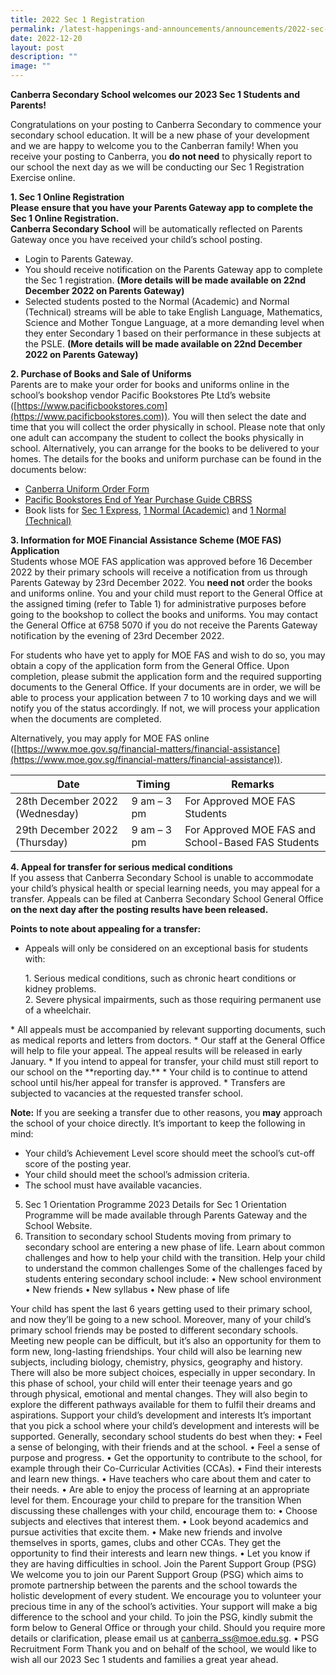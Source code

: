 ```yaml
---
title: 2022 Sec 1 Registration
permalink: /latest-happenings-and-announcements/announcements/2022-sec-1-registration/
date: 2022-12-20
layout: post
description: ""
image: ""
---
```

**Canberra Secondary School welcomes our 2023 Sec 1 Students and Parents!**

Congratulations on your posting to Canberra Secondary to commence your secondary school education.
It will be a new phase of your development and we are happy to welcome you to the Canberran family!
When you receive your posting to Canberra, you **do not need** to physically report to our school the next
day as we will be conducting our Sec 1 Registration Exercise online.

**1. Sec 1 Online Registration<br>
Please ensure that you have your Parents Gateway app to complete the Sec 1 Online Registration. <br>
Canberra Secondary School** will be automatically reflected on Parents Gateway once you have received
your child’s school posting.
* Login to Parents Gateway.
* You should receive notification on the Parents Gateway app to complete the Sec 1 registration. **(More details will be made available on 22nd December 2022 on Parents Gateway)**
* Selected students posted to the Normal (Academic) and Normal (Technical) streams will be able to take English Language, Mathematics, Science and Mother Tongue Language, at a more demanding level when they enter Secondary 1 based on their performance in these subjects at
the PSLE. **(More details will be made available on 22nd December 2022 on Parents Gateway)**

**2. Purchase of Books and Sale of Uniforms**<br>
Parents are to make your order for books and uniforms online in the school’s bookshop vendor Pacific
Bookstores Pte Ltd’s website ([https://www.pacificbookstores.com](https://www.pacificbookstores.com)). You will then select the date and time that you will collect the order physically in school. Please note that only one adult can accompany the
student to collect the books physically in school. Alternatively, you can arrange for the books to be delivered to your homes. The details for the books and uniform purchase can be found in the documents
below:

* [Canberra Uniform Order Form](/files/1%20CBRSS%20UNIFORM%20ORDER%20FORM.pdf)
* [Pacific Bookstores End of Year Purchase Guide CBRSS](/files/2%20Pacific%20Bookstores%20End%20of%20Year%20Purchase%20Guide%20CBRSS.pdf)
* Book lists for [Sec 1 Express](/files/3%20Book%20List_%20S1%20Express.pdf), [1 Normal (Academic)](/files/4%20Book%20List_S1%20Normal%20Academic.pdf) and [1 Normal (Technical)](/files/5%20Book%20List_S1%20Normal%20Technical.pdf)

**3. Information for MOE Financial Assistance Scheme (MOE FAS) Application**<br>
Students whose MOE FAS application was approved before 16 December 2022 by their primary schools
will receive a notification from us through Parents Gateway by 23rd December 2022. You **need not** order
the books and uniforms online. You and your child must report to the General Office at the assigned timing (refer to Table 1) for administrative purposes before going to the bookshop to collect the books and uniforms. You may contact the General Office at 6758 5070 if you do not receive the Parents Gateway
notification by the evening of 23rd December 2022.

For students who have yet to apply for MOE FAS and wish to do so, you may obtain a copy of the
application form from the General Office. Upon completion, please submit the application form and the
required supporting documents to the General Office. If your documents are in order, we will be able to
process your application between 7 to 10 working days and we will notify you of the status accordingly. If
not, we will process your application when the documents are completed.

Alternatively, you may apply for MOE FAS online ([https://www.moe.gov.sg/financial-matters/financial-assistance](https://www.moe.gov.sg/financial-matters/financial-assistance)).


| Date | Timing | Remarks |
| -------- | -------- | -------- |
| 28th December 2022 (Wednesday)    | 9 am – 3 pm     | For Approved MOE FAS Students     |
| 29th December 2022 (Thursday)    | 9 am – 3 pm     | For Approved MOE FAS and School-Based FAS Students     |

**4. Appeal for transfer for serious medical conditions**<br>
If you assess that Canberra Secondary School is unable to accommodate your child’s physical health or
special learning needs, you may appeal for a transfer. Appeals can be filed at Canberra Secondary
School General Office **on the next day after the posting results have been released.**

**Points to note about appealing for a transfer:**
* Appeals will only be considered on an exceptional basis for students with:
<ol>1. Serious medical conditions, such as chronic heart conditions or kidney problems. <br>
	2. Severe physical impairments, such as those requiring permanent use of a wheelchair. </ol>
* All appeals must be accompanied by relevant supporting documents, such as medical reports and
letters from doctors.
* Our staff at the General Office will help to file your appeal. The appeal results will be released in early January.
* If you intend to appeal for transfer, your child must still report to our school on the **reporting day.**
* Your child is to continue to attend school until his/her appeal for transfer is approved.
* Transfers are subjected to vacancies at the requested transfer school.

**Note:**
If you are seeking a transfer due to other reasons, you **may** approach the school of your choice directly.
It’s important to keep the following in mind:
* Your child’s Achievement Level score should meet the school’s cut-off score of the posting year.
* Your child should meet the school’s admission criteria.
* The school must have available vacancies.


5. Sec 1 Orientation Programme 2023
Details for Sec 1 Orientation Programme will be made available through Parents Gateway and the School
Website.
6. Transition to secondary school
Students moving from primary to secondary school are entering a new phase of life. Learn about common
challenges and how to help your child with the transition.
Help your child to understand the common challenges
Some of the challenges faced by students entering secondary school include:
• New school environment
• New friends
• New syllabus
• New phase of life

Your child has spent the last 6 years getting used to their primary school, and now they’ll be going to a
new school. Moreover, many of your child’s primary school friends may be posted to different secondary
schools.
Meeting new people can be difficult, but it’s also an opportunity for them to form new, long-lasting
friendships.
Your child will also be learning new subjects, including biology, chemistry, physics, geography and history.
There will also be more subject choices, especially in upper secondary.
In this phase of school, your child will enter their teenage years and go through physical, emotional and
mental changes. They will also begin to explore the different pathways available for them to fulfil their
dreams and aspirations.
Support your child’s development and interests
It’s important that you pick a school where your child’s development and interests will be supported.
Generally, secondary school students do best when they:
• Feel a sense of belonging, with their friends and at the school.
• Feel a sense of purpose and progress.
• Get the opportunity to contribute to the school, for example through their Co-Curricular Activities
(CCAs).
• Find their interests and learn new things.
• Have teachers who care about them and cater to their needs.
• Are able to enjoy the process of learning at an appropriate level for them.
Encourage your child to prepare for the transition
When discussing these challenges with your child, encourage them to:
• Choose subjects and electives that interest them.
• Look beyond academics and pursue activities that excite them.
• Make new friends and involve themselves in sports, games, clubs and other CCAs. They get the
opportunity to find their interests and learn new things.
• Let you know if they are having difficulties in school.
Join the Parent Support Group (PSG)
We welcome you to join our Parent Support Group (PSG) which aims to promote partnership between
the parents and the school towards the holistic development of every student. We encourage you to
volunteer your precious time in any of the school’s activities. Your support will make a big difference to
the school and your child.
To join the PSG, kindly submit the form below to General Office or through your child. Should you require
more details or clarification, please email us at canberra_ss@moe.edu.sg.
• PSG Recruitment Form
Thank you and on behalf of the school, we would like to wish all our 2023 Sec 1 students and families a
great year ahead.